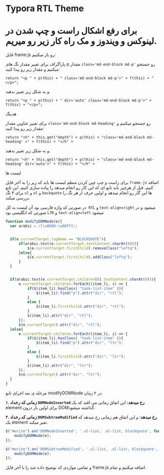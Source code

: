 # Typora RTL Theme

# برای رفع اشکال راست و چپ شدن در لینوکس و ویندوز و مک راه کار زیر رو میریم.









فایل frame.js رو باز میکنیم:

پاراگراف
برای تغییر  مقدار تگ های p مقدار `class='md-end-block md-p'` رو جستجو میکنیم و مقدار زیر رو پیدا کنید:

```
return "<p " + p(this) + " class='md-end-block md-p'>" + f(this) + "</p>";
```

و به شکل زیر تغییر بدهید.
````
return "<p " + p(this) + " dir='auto' class='md-end-block md-p'>" + f(this) + "</p>";
````





هدینگ

برای تغییر عناوین مقدار `class='md-end-block md-heading'` رو جستجو میکنیم و مقدار زیر رو پیدا کنید:
```
return "<h" + this.get("depth") + p(this) + "class='md-end-block md-heading' >" + f(this) + "</h" + 
```

و به شکل زیر تغییر بدهید.
````
return "<h" + this.get("depth") + p(this) + "class='md-end-block md-heading' dir='auto'>" + f(this) + "</h" + 
````









لیست ها

برای راست و چپ چین کردن منظم لیست ها باید کد زیر را به آخر فایل `frame.js` اضافه کنیم. قبل از هرچیز باید تابع ای که این کار رو انجام میدهد را پیاده سازی کنیم. این تابع برای ۳ تگ `ul` و `ol` و  `backquote` ها این گار رو انجام میدهد و اولین حرف از هر تگ را بررسی میکند.

در صورتی که واژه فارسی بود آن لیست به کل  `RTL`  و `text-align=right` میشود و در صورتی که انگلیسی بود `LTR` و `text-align=left` میشود

```js
function modifyDOMNode(e){
  var arabic = /[\u0600-\u06FF]/;


  if(e.currentTarget.tagName == "BLOCKQUOTE"){
      if(arabic.test(e.currentTarget.textContent.charAt(0))){
          $(e.currentTarget.firstChild).removeClass("leftq");
      }else{
          $(e.currentTarget.firstChild).addClass("leftq");
      }
  }


  if(arabic.test(e.currentTarget.children[0].textContent.charAt(0))){
      e.currentTarget.children.forEach((item_li, i) => {
          if($(item_li).hasClass( "task-list-item" )){
              $(item_li).find("p").attr("dir", "rtl");
          }
          else {
              $(item_li.firstChild).attr("dir", "rtl");
          }
          $(item_li).attr("dir", "rtl");
      });
      $(e.currentTarget).attr("dir", "rtl");
  }else{
      e.currentTarget.children.forEach((item_li, i) => {
          if($(item_li).hasClass( "task-list-item" )){
              $(item_li).find("p").attr("dir", "ltr");
          }
          else {
              $(item_li.firstChild).attr("dir", "ltr");
          }
          $(item_li).attr("dir", "ltr");
      });
      $(e.currentTarget).attr("dir", "ltr");
  }
}
```







مرحله ی بعد اجرای تابع modifyDOMNode در ۲ زمان.

**‍۱. زمانی که رخداد `DOMNodeInserted` رخ میدهد:**
این اتفاق زمانی می افتد که یک element برای اولین بار درون DOMگذاشته میشود.



**۲. زمانی که رخداد `DOMSubtreeModified` رخ میدهد:**
و این اتفاق هم زمانی رخ میدهد که یک element تغیر میکند.

```js
$("#write").on('DOMNodeInserted', '.ul-list, .ol-list, blockquote', function(e){
    modifyDOMNode(e);
});

$("#write").on('DOMSubtreeModified', '.ul-list, .ol-list, blockquote', function(e){
    modifyDOMNode(e);
});
```





و تمامی  مواردی که توضیح داده شد را با آخر فایل frame.js  اضافه میکنیم و تمام. 

